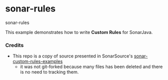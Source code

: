 # sonar-rules
sonar-rules

This example demonstrates how to write **Custom Rules** for SonarJava.

### Credits
- This repo is a copy of source presented in SonarSource's [sonar-custom-rules-examples](https://github.com/SonarSource/sonar-custom-rules-examples)
    - it was not git-forked because many files has been deleted and there is no need to tracking them.